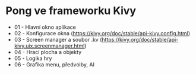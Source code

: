 # Pong ve frameworku Kivy
- 01 - Hlavní okno aplikace
- 02 - Konfigurace okna (https://kivy.org/doc/stable/api-kivy.config.html)
- 03 - Screen manager a soubor .kv (https://kivy.org/doc/stable/api-kivy.uix.screenmanager.html)
- 04 - Hrací plocha a objekty
- 05 - Logika hry
- 06 - Grafika menu, předvolby, AI